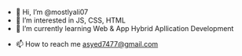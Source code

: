 - 👋 Hi, I’m @mostlyali07
- 👀 I’m interested in JS, CSS, HTML
- 🌱 I’m currently learning Web & App Hybrid Apllication Development
<!-- - 💞️ I’m looking to collaborate on ... -->
- 📫 How to reach me asyed7477@gmail.com

<!---
mostlyali07/mostlyali07 is a ✨ special ✨ repository because its `README.md` (this file) appears on your GitHub profile.
You can click the Preview link to take a look at your changes.
--->
